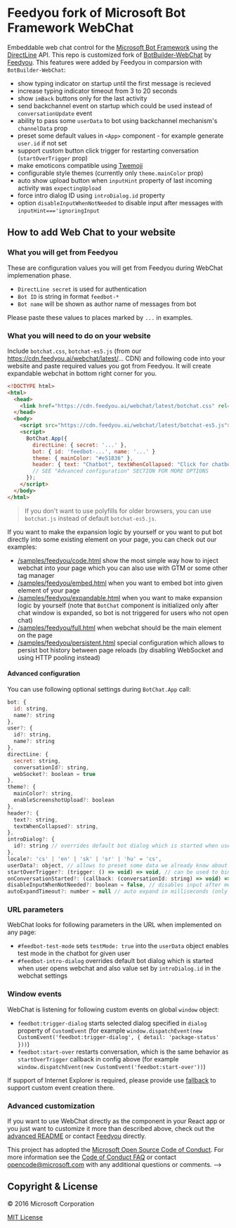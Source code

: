 # Feedyou fork of Microsoft Bot Framework WebChat

Embeddable web chat control for the [Microsoft Bot Framework](http://www.botframework.com) using the [DirectLine](https://docs.botframework.com/en-us/restapi/directline3/) API. This repo is customized fork of [BotBuilder-WebChat](https://github.com/Microsoft/BotFramework-WebChat) by [Feedyou](https://feedyou.agency). This features were added by Feedyou in comparsion with `BotBuilder-WebChat`:
  * show typing indicator on startup until the first message is recieved
  * increase typing indicator timeout from 3 to 20 seconds
  * show `imBack` buttons only for the last activity
  * send backchannel event on startup which could be used instead of `conversationUpdate` event
  * ability to pass some `userData` to bot using backchannel mechanism's `channelData` prop
  * preset some default values in `<App>` component - for example generate `user.id` if not set
  * support custom button click trigger for restarting conversation (`startOverTrigger` prop)
  * make emoticons compatible using [Twemoji](https://github.com/twitter/twemoji) 
  * configurable style themes (currently only `theme.mainColor` prop)
  * auto show upload button when `inputHint` property of last incoming activity was `expectingUpload`
  * force intro dialog ID using `introDialog.id` property
  * option `disableInputWhenNotNeeded` to disable input after messages with `inputHint==='ignoringInput`

## How to add Web Chat to your website

### What you will get from Feedyou
These are configuration values you will get from Feedyou during WebChat implemenation phase.

  * `DirectLine secret` is used for authentication
  * `Bot ID` is string in format `feedbot-*`
  * `Bot name` will be shown as author name of messages from bot

Please paste these values to places marked by `...` in examples.

### What you will need to do on your website

Include `botchat.css`, `botchat-es5.js` (from our https://cdn.feedyou.ai/webchat/latest/... CDN) and following code into your website and paste required values you got from Feedyou. It will create expandable webchat in bottom right corner for you.

```HTML
<!DOCTYPE html>
<html>
  <head>
    <link href="https://cdn.feedyou.ai/webchat/latest/botchat.css" rel="stylesheet" />
  </head>
  <body>
    <script src="https://cdn.feedyou.ai/webchat/latest/botchat-es5.js"></script>
    <script>
      BotChat.App({
        directLine: { secret: '...' },                  
        bot: { id: 'feedbot-...', name: '...' }
        theme: { mainColor: "#e51836" },
        header: { text: "Chatbot", textWhenCollapsed: "Click for chatbot!" }
        // SEE "Advanced configuration" SECTION FOR MORE OPTIONS
      });
    </script>
  </body>
</html>
```

> If you don't want to use polyfills for older browsers, you can use `botchat.js` instead of default `botchat-es5.js`.

If you want to make the expansion logic by yourself or you want to put bot directly into some existing element on your page, you can check out our examples:
  - [/samples/feedyou/code.html](https://github.com/wearefeedyou/feedbot-webchat/blob/master/samples/feedyou/code.html) show the most simple way how to inject webchat into your page which you can also use with GTM or some other tag manager
  -	[/samples/feedyou/embed.html](https://github.com/wearefeedyou/feedbot-webchat/blob/master/samples/feedyou/embed.html)	when you want to embed bot into given element of your page
  -	[/samples/feedyou/expandable.html](https://github.com/wearefeedyou/feedbot-webchat/blob/master/samples/feedyou/expandable.html) when you want to make expansion logic by yourself (note that `BotChat` component is initialized only after chat window is expanded, so bot is not triggered for users who not open chat)
  - [/samples/feedyou/full.html](https://github.com/wearefeedyou/feedbot-webchat/blob/master/samples/feedyou/full.html) when webchat should be the main element on the page
  -	[/samples/feedyou/persistent.html](https://github.com/wearefeedyou/feedbot-webchat/blob/master/samples/feedyou/persistent.html) special configuration which allows to persist bot history between page reloads (by disabling WebSocket and using HTTP pooling instead)
  
#### Advanced configuration
You can use following optional settings during `BotChat.App` call:

```javascript
bot: {
  id: string,
  name?: string
},
user?: {
  id?: string,
  name?: string
},
directLine: {
  secret: string,
  conversationId?: string,
  webSocket?: boolean = true
},
theme?: {
  mainColor?: string,
  enableScreenshotUpload?: boolean
},
header?: {
  text?: string,
  textWhenCollapsed?: string,
},
introDialog?: {
  id?: string // overrides default bot dialog which is started when user opens webchat
},
locale?: 'cs' | 'en' | 'sk' | 'sr' | 'hu' = 'cs', 
userData?: object, // allows to preset some data we already know about user (email, phone, etc.)
startOverTrigger?: (trigger: () => void) => void, // can be used to binding onclick event on element which can be used to restart conversation
onConversationStarted?: (callback: (conversationId: string) => void) => void, // can be used to store conversationId for new conversations (useful for history persistence)
disableInputWhenNotNeeded?: boolean = false, // disables input after messages with `inputHint==='ignoringInput`
autoExpandTimeout?: number = null // auto expand in milliseconds (only in case when no element specified as second argument of BotChat.App())
```

<!---
* `/samples/standalone` has a slightly more sophisticated version of this code, great for testing
* You can reference to latest release like this, [https://cdn.botframework.com/botframework-webchat/latest/botchat.js](https://cdn.botframework.com/botframework-webchat/latest/botchat.js). Make sure you use the same version for both `botchat.css` and `botchat.js`.
   * You can also reference to a previously published build, for example, [https://cdn.botframework.com/botframework-webchat/0.11.4/botchat.js](https://cdn.botframework.com/botframework-webchat/0.11.4/botchat.js).
   * Or if you want to try out latest fixes as on our GitHub `master` branch, you can use [https://cdn.botframework.com/botframework-webchat/0.13.1-master.ea2166a/botchat.js](https://cdn.botframework.com/botframework-webchat/0.13.1-master.ea2166a/botchat.js). For all version information, you can find it on [NPM](https://www.npmjs.com/package/botframework-webchat?activeTab=versions).
* Don't want to depend on a CDN? Download the files and serve them up from your own website.
* Want to run a custom build of Web Chat? Clone this repo, [alter it](#customizing-web-chat), [build it](#building-web-chat), and reference your built `botchat.css` and `botchat.js` files.
* Go to the next level with [Advanced Web Chat](#advanced-web-chat)
* Running Web Chat inline may not work for some web pages. Read on for a solution.
-->

### URL parameters
WebChat looks for following parameters in the URL when implemented on any page:
  * `#feedbot-test-mode` sets `testMode: true` into the `userData` object enables test mode in the chatbot for given user
  * `#feedbot-intro-dialog` overrides default bot dialog which is started when user opens webchat and also value set by `introDialog.id` in the webchat settings 

### Window events
WebChat is listening for following custom events on global `window` object:
  * `feedbot:trigger-dialog` starts selected dialog specified in `dialog` property of `CustomEvent` (for example `window.dispatchEvent(new CustomEvent('feedbot:trigger-dialog', { detail: 'package-status' }))`)
  * `feedbot:start-over` restarts conversation, which is the same behavior as `startOverTrigger` callback in config above (for example `window.dispatchEvent(new CustomEvent('feedbot:start-over'))`)

If support of Internet Explorer is required, please provide use [fallback](https://gomakethings.com/custom-events-in-internet-explorer-with-vanilla-js/) to support custom event creation there.

### Advanced customization
If you want to use WebChat directly as the component in your React app or you just want to customize it more than described above, check out the [advanced README](https://github.com/wearefeedyou/feedbot-webchat/blob/master/README-ADVANCED.md) or contact [Feedyou](mailto:hello@feedyou.agency) directly.

This project has adopted the [Microsoft Open Source Code of Conduct](https://opensource.microsoft.com/codeofconduct/). For more information see the [Code of Conduct FAQ](https://opensource.microsoft.com/codeofconduct/faq/) or contact [opencode@microsoft.com](mailto:opencode@microsoft.com) with any additional questions or comments.
-->

## Copyright & License

© 2016 Microsoft Corporation

[MIT License](/LICENSE)

